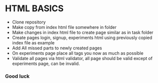 # HTML BASICS

 - Clone repository
 - Make copy from index html file somewhere in folder
 - Make changes in index html file to create page similar as in task folder
 - Create pages login, signup, experiments html using previously copied index file as example
 - Add All missed parts to newly created pages
 - On experiments page place all tags you now as much as possible
 - Validate all pages via html validator, all page should be valid except of experiments page, can be invalid.

 ### Good luck 
